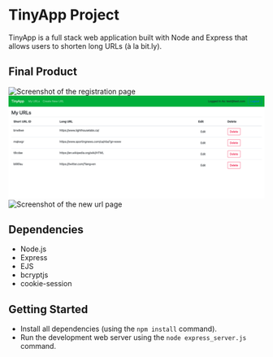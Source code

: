 # TinyApp Project

TinyApp is a full stack web application built with Node and Express that allows users to shorten long URLs (à la bit.ly).

## Final Product

![Screenshot of the registration page]((https://github.com/andyfarquharson/tinyApp/blob/master/docs/urls-register-small.png?raw=true))
![Screenshot of the url page](https://github.com/andyfarquharson/tinyApp/blob/master/docs/urls-page.png?raw=true)
![Screenshot of the new url page]([](https://github.com/andyfarquharson/tinyApp/blob/master/docs/urls-new.png?raw=true))



## Dependencies

- Node.js
- Express
- EJS
- bcryptjs
- cookie-session

## Getting Started

- Install all dependencies (using the `npm install` command).
- Run the development web server using the `node express_server.js` command.
